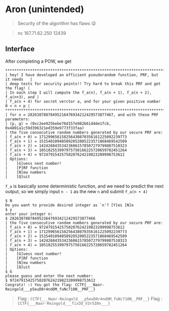 # Aron (unintended)

> Security of the algorithm has flaws 😜

> nc 167.71.62.250 12439

## Interface

After completing a POW, we get

```
*********************************************************************************
| hey! I have developed an efficient pseudorandom function, PRF, but it needs   |
| deep tests for security points!! Try hard to break this PRF and get the flag! |
| In each step I will compute the f_a(n), f_a(n + 1), f_a(n + 2), f_a(n+3), and |
| f_a(n + 4) for secret verctor a, and for your given positive number 0 < n < p |
*********************************************************************************
| for n = 28263878878495216476934212429573877467, and with these PRF parameters:
| (p, g) = (0xc2ee925bebe76d157e982b61d4de1fcb, 0x4801a1c59d396321ed359e9773f33faa)
| the five consecutive random numbers generated by our secure PRF are:
| f_a(n + 0) = 171299656158256438070356161225092239773
| f_a(n + 1) = 151540109405892052005223571068469542509
| f_a(n + 2) = 142426843534236061578507279799807510323
| f_a(n + 3) = 105102553997975750166225720659782451264
| f_a(n + 4) = 97247915425750207624219823209998753612
| Options:
|    [G]uess next number!
|    [P]RF function
|    [N]ew numbers
|    [Q]uit
```

`f_a` is basically some deterministic function, and we need to predict the next output, so we simply input `n - 1` as the new `n` and submit `f_a(n + 4)`

```
$ N
Do you want to provide desired integer as `n'? [Y]es [N]o
$ y
enter your integer n:
$ 28263878878495216476934212429573877466
| the five consecutive random numbers generated by our secure PRF are:
| f_a(n + 0) = 97247915425750207624219823209998753612
| f_a(n + 1) = 171299656158256438070356161225092239773
| f_a(n + 2) = 151540109405892052005223571068469542509
| f_a(n + 3) = 142426843534236061578507279799807510323
| f_a(n + 4) = 105102553997975750166225720659782451264
| Options:
|    [G]uess next number!
|    [P]RF function
|    [N]ew numbers
|    [Q]uit
$ G
please guess and enter the next number:
$ 97247915425750207624219823209998753612
Congratz! :) You got the flag: CCTF{___Naor-Reingold___p5euD0r4ndOM_fuNc710N__PRF__}
```

> Flag : `CCTF{___Naor-Reingold___p5euD0r4ndOM_fuNc710N__PRF__}`
> Flag : `CCTF{___Naor-Reingold___fix3d_V3r5I0n___}`
